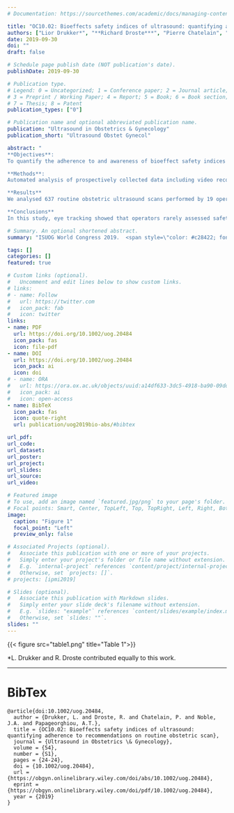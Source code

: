 ```yaml
---
# Documentation: https://sourcethemes.com/academic/docs/managing-content/

title: "OC10.02: Bioeffects safety indices of ultrasound: quantifying adherence to recommendations on routine obstetric scan"
authors: ["Lior Drukker*", "**Richard Droste***", "Pierre Chatelain", "J Alison Noble", "Aris Papageorghiou"]
date: 2019-09-30
doi: ""
draft: false

# Schedule page publish date (NOT publication's date).
publishDate: 2019-09-30

# Publication type.
# Legend: 0 = Uncategorized; 1 = Conference paper; 2 = Journal article;
# 3 = Preprint / Working Paper; 4 = Report; 5 = Book; 6 = Book section;
# 7 = Thesis; 8 = Patent
publication_types: ["0"]

# Publication name and optional abbreviated publication name.
publication: "Ultrasound in Obstetrics & Gynecology"
publication_short: "Ultrasound Obstet Gynecol"

abstract: "
**Objectives**:
To quantify the adherence to and awareness of bioeffect safety indices recommendations.

**Methods**:
Automated analysis of prospectively collected data including video recordings of entire ultrasound scans coupled with operator eye tracking was performed. Optical character recognition extracted the Thermal Index in bone (TIb) value and time displayed on the ultrasound machine. We report the mean and maximum exposure times and adherence to professional organisation recommendations. Additionally, we evaluated how often operators look at the displayed TIb value by analysing their gaze patterns.

**Results**
We analysed 637 routine obstetric ultrasound scans performed by 19 operators, of which 178, 216, and 243 scans were in the first, second, and third‐trimester, respectively. Exposure times (figure 1) show that recommended exposure times were maintained in all scans ([table 1](#table1)). Eye tracking analysis suggested that bioeffect safety indices were checked by operators in only 27 (4.2%) scans.

**Conclusions**
In this study, eye tracking showed that operators rarely assessed safety indices during scanning; however, in routine ultrasound settings, the recommended bioeffect indices were adhered to."

# Summary. An optional shortened abstract.
summary: "ISUOG World Congress 2019.  <span style=\"color: #c28422; font-weight:bold\">Oral presentation</span>. *LD and RD contributed equally to this work."

tags: []
categories: []
featured: true

# Custom links (optional).
#   Uncomment and edit lines below to show custom links.
# links:
# - name: Follow
#   url: https://twitter.com
#   icon_pack: fab
#   icon: twitter
links:
- name: PDF
  url: https://doi.org/10.1002/uog.20484
  icon_pack: fas
  icon: file-pdf
- name: DOI
  url: https://doi.org/10.1002/uog.20484
  icon_pack: ai
  icon: doi
# - name: ORA
#   url: https://ora.ox.ac.uk/objects/uuid:a14df633-3dc5-4918-ba90-09dda3f51363
#   icon_pack: ai
#   icon: open-access
- name: BibTeX
  icon_pack: fas
  icon: quote-right
  url: publication/uog2019bio-abs/#bibtex

url_pdf:
url_code:
url_dataset:
url_poster:
url_project:
url_slides:
url_source:
url_video:

# Featured image
# To use, add an image named `featured.jpg/png` to your page's folder. 
# Focal points: Smart, Center, TopLeft, Top, TopRight, Left, Right, BottomLeft, Bottom, BottomRight.
image:
  caption: "Figure 1"
  focal_point: "Left"
  preview_only: false

# Associated Projects (optional).
#   Associate this publication with one or more of your projects.
#   Simply enter your project's folder or file name without extension.
#   E.g. `internal-project` references `content/project/internal-project/index.md`.
#   Otherwise, set `projects: []`.
# projects: [ipmi2019]

# Slides (optional).
#   Associate this publication with Markdown slides.
#   Simply enter your slide deck's filename without extension.
#   E.g. `slides: "example"` references `content/slides/example/index.md`.
#   Otherwise, set `slides: ""`.
slides: ""
---
```


<a name="table1"></a>
{{< figure src="table1.png" title="Table 1">}}

*L. Drukker and R. Droste contributed equally to this work.

---
# BibTex

```
@article{doi:10.1002/uog.20484,
  author = {Drukker, L. and Droste, R. and Chatelain, P. and Noble, J.A. and Papageorghiou, A.T.},
  title = {OC10.02: Bioeffects safety indices of ultrasound: quantifying adherence to recommendations on routine obstetric scan},
  journal = {Ultrasound in Obstetrics \& Gynecology},
  volume = {54},
  number = {S1},
  pages = {24-24},
  doi = {10.1002/uog.20484},
  url = {https://obgyn.onlinelibrary.wiley.com/doi/abs/10.1002/uog.20484},
  eprint = {https://obgyn.onlinelibrary.wiley.com/doi/pdf/10.1002/uog.20484},
  year = {2019}
}
```
